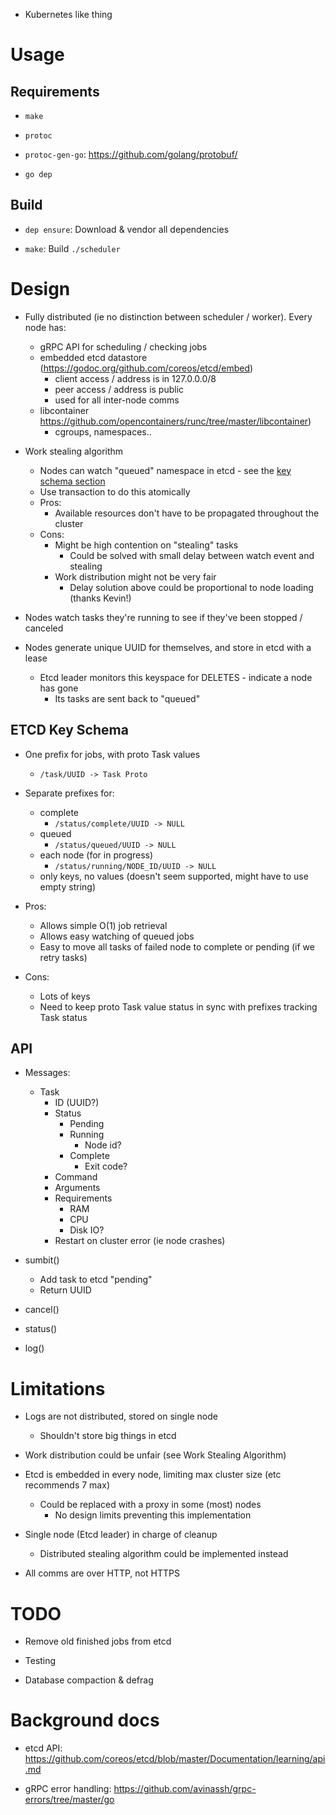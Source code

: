 * Kubernetes like thing

# Usage

## Requirements

* `make`

* `protoc`

* `protoc-gen-go`: https://github.com/golang/protobuf/

* `go dep`


## Build

* `dep ensure`: Download & vendor all dependencies

* `make`: Build `./scheduler`


# Design

* Fully distributed (ie no distinction between scheduler / worker). Every node has:
    * gRPC API for scheduling / checking jobs
    * embedded etcd datastore (https://godoc.org/github.com/coreos/etcd/embed)
        * client access / address is in 127.0.0.0/8
        * peer access / address is public
        * used for all inter-node comms
    * libcontainer https://github.com/opencontainers/runc/tree/master/libcontainer)
        * cgroups, namespaces..

* Work stealing algorithm
    * Nodes can watch "queued" namespace in etcd - see the [key schema section](#etcd-key-schema)
    * Use transaction to do this atomically
    * Pros:
        * Available resources don't have to be propagated throughout the cluster
    * Cons:
        * Might be high contention on "stealing" tasks
            * Could be solved with small delay between watch event and stealing
        * Work distribution might not be very fair
            * Delay solution above could be proportional to node loading (thanks Kevin!)

* Nodes watch tasks they're running to see if they've been stopped / canceled

* Nodes generate unique UUID for themselves, and store in etcd with a lease
    * Etcd leader monitors this keyspace for DELETES - indicate a node has gone
        * Its tasks are sent back to "queued"


## ETCD Key Schema

* One prefix for jobs, with proto Task values
    * `/task/UUID -> Task Proto`
* Separate prefixes for:
    * complete
        * `/status/complete/UUID -> NULL`
    * queued
        * `/status/queued/UUID -> NULL`
    * each node (for in progress)
        * `/status/running/NODE_ID/UUID -> NULL`
    * only keys, no values (doesn't seem supported, might have to use empty string)

* Pros:
    * Allows simple O(1) job retrieval
    * Allows easy watching of queued jobs
    * Easy to move all tasks of failed node to complete or pending (if we retry tasks)
* Cons:
    * Lots of keys
    * Need to keep proto Task value status in sync with prefixes tracking Task status


## API

* Messages:
    * Task
        * ID (UUID?)
        * Status
            * Pending
            * Running
                * Node id?
            * Complete
                * Exit code?
        * Command
        * Arguments
        * Requirements
            * RAM
            * CPU
            * Disk IO?
        * Restart on cluster error (ie node crashes)

* sumbit()
    * Add task to etcd "pending"
    * Return UUID

* cancel()

* status()

* log()


# Limitations

* Logs are not distributed, stored on single node
    * Shouldn't store big things in etcd

* Work distribution could be unfair (see Work Stealing Algorithm)

* Etcd is embedded in every node, limiting max cluster size (etc recommends 7 max)
    * Could be replaced with a proxy in some (most) nodes
        * No design limits preventing this implementation

* Single node (Etcd leader) in charge of cleanup
    * Distributed stealing algorithm could be implemented instead

* All comms are over HTTP, not HTTPS


# TODO

* Remove old finished jobs from etcd

* Testing

* Database compaction & defrag


# Background docs

* etcd API: https://github.com/coreos/etcd/blob/master/Documentation/learning/api.md

* gRPC error handling: https://github.com/avinassh/grpc-errors/tree/master/go
